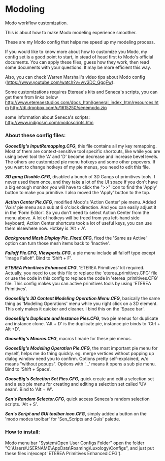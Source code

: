 # Modoling
Modo workflow customization.

This is about how to make Modo modeling experience smoother.

These are my Modo config that helps me speed up my modeling process.

If you would like to know more about how to customize you Modo, my config set is a good point to start, in stead of head first to Modo's official documents. You can apply these files, guess how they work, then read some documents with your questions. It may be more efficient this way.

Also, you can check Warren Marshall's video tips about Modo config (https://www.youtube.com/watch?v=wv3DC_GggFw).

Some customizations requires Etereae's kits and Seneca's scripts, you can get them from links below
http://www.etereaestudios.com/docs_html/general_index_htm/resources.htm
http://dl.dropbox.com/u/1615250/senemodo.zip


some information about Seneca's scripts: http://www.indigosm.com/modoscripts.htm

### **About these config files:**
**_GooseBig's InputRemapping.CFG_**, this file contains all my key remapping. Most of them are context-sensitive tool specific shortcuts, like while you are using bevel tool the 'A' and 'D' become decrease and increase bevel levels. The others are customized pie menu hotkeys and some other popovers. If you want to change hotkeys of my pie menus, you need to edit this file.

**_3D gang Disable.CFG_**, disabled a bunch of 3D Gangs of primitives tools. I never used them once, and they take a lot of the UI space if you don't have a big enough monitor you will have to click the ">>" icon to find the 'Apply' button to make you primitive. I also moved the 'Apply' button to the top.

**_Action Center Pie.CFG_**, modified Modo's 'Action Center' pie menu. Added 'Axis' pie menu as a sub at 6 o'clock direction. And you can easily adjust it in the 'Form Editor'. So you don't need to select Action Center from the menu above. A lot of hotkeys will be freed from you left-hand side keyboard; Action Center shortcuts took a lot of useful keys, you can use them elsewhere now. Hotkey is 'Alt + A'.

**_Background Mesh Display Pie_Fixed.CFG_**, fixed the 'Same as Active' option can turn those mesh items back to 'Inactive'.

**_Falloff Pie.CFG, Viewports.CFG_**, a pie menu include all falloff type except 'Image Falloff'. Bind to 'Shift + F'.

**_ETEREA Primitives Enhanced.CFG_**, 'ETEREA Primitives' kit required. Actually, you need to use this file to replace the 'eterea_primitives.CFG' file or use the code in this config to replace the code in 'eterea_primitives.CFG' file. This config makes you can active primitives tools by using 'ETEREA Primitives'.

**_GooseBig's 3D Context Modeling Operation Menu.CFG_**, basically the same thing as 'Modeling Operations' menu while you right click on a 3D element. This only makes it quicker and cleaner. I bind this on the 'Space bar'.

**_GooseBig's Duplicate and Instance Pies.CFG_**, two pie menus for duplicate and instance clone. 'Alt + D' is the duplicate pie, instance pie binds to 'Ctrl + Alt +D'.

**_GooseBig's Macros.CFG_**, macros I made for these pie menus.

**_GooseBig's Modeling Operation Pie.CFG_**, the most important pie menu for myself, helps me do thing quickly. eg. merge vertices without popping up dialog window need you to confirm. Options pretty self-explained, w/o means "without popups". Options with '...' means it opens a sub pie menu. Bind to 'Shift + Space'.

**_GooseBig's Selection Set Pies.CFG_**, quick create and edit a selection set and a sub pie menu for creating and editing a selection set called 'UV seam'. Bind to 'Alt + W'.

**_Sen's Random Selector.CFG_**, quick access Seneca's random selection scripts. 'Alt + S'.

**_Sen's Script and GUI toolbar icon.CFG_**, simply added a button on the 'modo modes toolbar' for 'Sen_Scripts and Guis' palette.

### **How to install**:
Modo menu bar "System/Open User Configs Folder" open the folder "C:\Users\USERNAME\AppData\Roaming\Luxology\Configs", and just put these files in(except 'ETEREA Primitives Enhanced.CFG').
